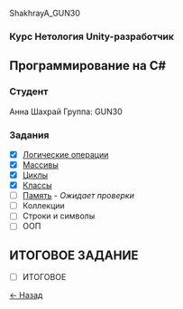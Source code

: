 ShakhrayA_GUN30
### Курс Нетология Unity-разработчик
## Программирование на C#

### Студент
Анна Шахрай
Группа: GUN30

### Задания
- [x] [Логические операции](https://github.com/Anthrall/Shakhray_GUN30_GUNPC/blob/main/1_Logic/Logic.cs)
- [x] [Массивы](https://github.com/Anthrall/Shakhray_GUN30_GUNPC/blob/main/2_Massives/Program.cs) 
- [x] [Циклы](https://github.com/Anthrall/Shakhray_GUN30_GUNPC/blob/main/3_Cycles/Program.cs) 
- [x] [Классы](https://github.com/Anthrall/Shakhray_GUN30_GUNPC/blob/main/4_Classes/Unit.cs) 
- [ ] [Память](https://github.com/Anthrall/Shakhray_GUN30_GUNPC/blob/main/4_Classes/Unit.cs) - *Ожидает проверки*
- [ ] Коллекции
- [ ] Строки и символы
- [ ] ООП

## ИТОГОВОЕ ЗАДАНИЕ
- [ ] ИТОГОВОЕ

[<- Назад](https://github.com/Anthrall/ShakhrayA_GUN30/tree/main)


